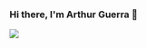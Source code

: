 ### Hi there, I'm Arthur Guerra 👋

![](https://github-readme-stats.vercel.app/api/top-langs/?username=wartc&layout=compact&bg_color=30,e96443,904e95&title_color=fff&text_color=fff&langs_count=6)
